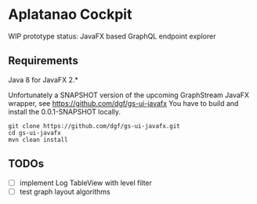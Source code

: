 # Aplatanao Cockpit

WIP prototype status: JavaFX based GraphQL endpoint explorer

## Requirements

Java 8 for JavaFX 2.*

Unfortunately a SNAPSHOT version of the upcoming GraphStream JavaFX wrapper, see https://github.com/dgf/gs-ui-javafx
You have to build and install the 0.0.1-SNAPSHOT locally.

    git clone https://github.com/dgf/gs-ui-javafx.git
    cd gs-ui-javafx
    mvn clean install

## TODOs

- [ ] implement Log TableView with level filter
- [ ] test graph layout algorithms